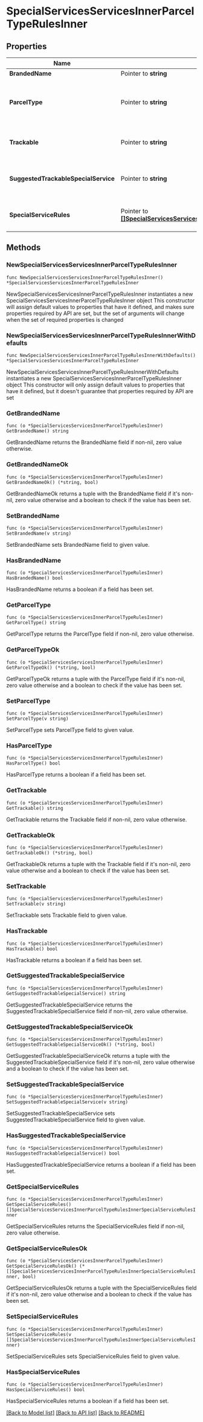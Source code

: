 # SpecialServicesServicesInnerParcelTypeRulesInner

## Properties

Name | Type | Description | Notes
------------ | ------------- | ------------- | -------------
**BrandedName** | Pointer to **string** | The branded name of Parcel Type | [optional] 
**ParcelType** | Pointer to **string** | Parcel Type is required for creating a shipment while rating a parcel, which varies as per Carrier selection. Here, it reflects as per the defined ParcelType Rules. ParcelType have categories like Package, Envelopes, Paks, Boxes, Tube, etc.  | [optional] 
**Trackable** | Pointer to **string** | Whether this parcel type is trackable. Valid Values are: TRACKABLE, NON_TRACKABLE, REQUIRES_TRACKABLE_SPECIAL_SERVICE | [optional] 
**SuggestedTrackableSpecialService** | Pointer to **string** | If trackable is set to REQUIRES_TRACKABLE_SPECIAL_SERVICE, this is a free or low-cost special service that allows the shipper to track the shipment. | [optional] 
**SpecialServiceRules** | Pointer to [**[]SpecialServicesServicesInnerParcelTypeRulesInnerSpecialServiceRulesInner**](SpecialServicesServicesInnerParcelTypeRulesInnerSpecialServiceRulesInner.md) | It displays all the available special services, their details and prerequisites and/or incompatible details with other special services | [optional] 

## Methods

### NewSpecialServicesServicesInnerParcelTypeRulesInner

`func NewSpecialServicesServicesInnerParcelTypeRulesInner() *SpecialServicesServicesInnerParcelTypeRulesInner`

NewSpecialServicesServicesInnerParcelTypeRulesInner instantiates a new SpecialServicesServicesInnerParcelTypeRulesInner object
This constructor will assign default values to properties that have it defined,
and makes sure properties required by API are set, but the set of arguments
will change when the set of required properties is changed

### NewSpecialServicesServicesInnerParcelTypeRulesInnerWithDefaults

`func NewSpecialServicesServicesInnerParcelTypeRulesInnerWithDefaults() *SpecialServicesServicesInnerParcelTypeRulesInner`

NewSpecialServicesServicesInnerParcelTypeRulesInnerWithDefaults instantiates a new SpecialServicesServicesInnerParcelTypeRulesInner object
This constructor will only assign default values to properties that have it defined,
but it doesn't guarantee that properties required by API are set

### GetBrandedName

`func (o *SpecialServicesServicesInnerParcelTypeRulesInner) GetBrandedName() string`

GetBrandedName returns the BrandedName field if non-nil, zero value otherwise.

### GetBrandedNameOk

`func (o *SpecialServicesServicesInnerParcelTypeRulesInner) GetBrandedNameOk() (*string, bool)`

GetBrandedNameOk returns a tuple with the BrandedName field if it's non-nil, zero value otherwise
and a boolean to check if the value has been set.

### SetBrandedName

`func (o *SpecialServicesServicesInnerParcelTypeRulesInner) SetBrandedName(v string)`

SetBrandedName sets BrandedName field to given value.

### HasBrandedName

`func (o *SpecialServicesServicesInnerParcelTypeRulesInner) HasBrandedName() bool`

HasBrandedName returns a boolean if a field has been set.

### GetParcelType

`func (o *SpecialServicesServicesInnerParcelTypeRulesInner) GetParcelType() string`

GetParcelType returns the ParcelType field if non-nil, zero value otherwise.

### GetParcelTypeOk

`func (o *SpecialServicesServicesInnerParcelTypeRulesInner) GetParcelTypeOk() (*string, bool)`

GetParcelTypeOk returns a tuple with the ParcelType field if it's non-nil, zero value otherwise
and a boolean to check if the value has been set.

### SetParcelType

`func (o *SpecialServicesServicesInnerParcelTypeRulesInner) SetParcelType(v string)`

SetParcelType sets ParcelType field to given value.

### HasParcelType

`func (o *SpecialServicesServicesInnerParcelTypeRulesInner) HasParcelType() bool`

HasParcelType returns a boolean if a field has been set.

### GetTrackable

`func (o *SpecialServicesServicesInnerParcelTypeRulesInner) GetTrackable() string`

GetTrackable returns the Trackable field if non-nil, zero value otherwise.

### GetTrackableOk

`func (o *SpecialServicesServicesInnerParcelTypeRulesInner) GetTrackableOk() (*string, bool)`

GetTrackableOk returns a tuple with the Trackable field if it's non-nil, zero value otherwise
and a boolean to check if the value has been set.

### SetTrackable

`func (o *SpecialServicesServicesInnerParcelTypeRulesInner) SetTrackable(v string)`

SetTrackable sets Trackable field to given value.

### HasTrackable

`func (o *SpecialServicesServicesInnerParcelTypeRulesInner) HasTrackable() bool`

HasTrackable returns a boolean if a field has been set.

### GetSuggestedTrackableSpecialService

`func (o *SpecialServicesServicesInnerParcelTypeRulesInner) GetSuggestedTrackableSpecialService() string`

GetSuggestedTrackableSpecialService returns the SuggestedTrackableSpecialService field if non-nil, zero value otherwise.

### GetSuggestedTrackableSpecialServiceOk

`func (o *SpecialServicesServicesInnerParcelTypeRulesInner) GetSuggestedTrackableSpecialServiceOk() (*string, bool)`

GetSuggestedTrackableSpecialServiceOk returns a tuple with the SuggestedTrackableSpecialService field if it's non-nil, zero value otherwise
and a boolean to check if the value has been set.

### SetSuggestedTrackableSpecialService

`func (o *SpecialServicesServicesInnerParcelTypeRulesInner) SetSuggestedTrackableSpecialService(v string)`

SetSuggestedTrackableSpecialService sets SuggestedTrackableSpecialService field to given value.

### HasSuggestedTrackableSpecialService

`func (o *SpecialServicesServicesInnerParcelTypeRulesInner) HasSuggestedTrackableSpecialService() bool`

HasSuggestedTrackableSpecialService returns a boolean if a field has been set.

### GetSpecialServiceRules

`func (o *SpecialServicesServicesInnerParcelTypeRulesInner) GetSpecialServiceRules() []SpecialServicesServicesInnerParcelTypeRulesInnerSpecialServiceRulesInner`

GetSpecialServiceRules returns the SpecialServiceRules field if non-nil, zero value otherwise.

### GetSpecialServiceRulesOk

`func (o *SpecialServicesServicesInnerParcelTypeRulesInner) GetSpecialServiceRulesOk() (*[]SpecialServicesServicesInnerParcelTypeRulesInnerSpecialServiceRulesInner, bool)`

GetSpecialServiceRulesOk returns a tuple with the SpecialServiceRules field if it's non-nil, zero value otherwise
and a boolean to check if the value has been set.

### SetSpecialServiceRules

`func (o *SpecialServicesServicesInnerParcelTypeRulesInner) SetSpecialServiceRules(v []SpecialServicesServicesInnerParcelTypeRulesInnerSpecialServiceRulesInner)`

SetSpecialServiceRules sets SpecialServiceRules field to given value.

### HasSpecialServiceRules

`func (o *SpecialServicesServicesInnerParcelTypeRulesInner) HasSpecialServiceRules() bool`

HasSpecialServiceRules returns a boolean if a field has been set.


[[Back to Model list]](../README.md#documentation-for-models) [[Back to API list]](../README.md#documentation-for-api-endpoints) [[Back to README]](../README.md)


